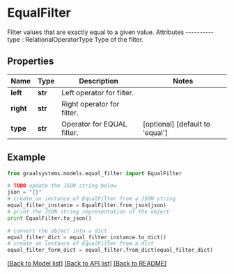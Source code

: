 # EqualFilter

Filter values that are exactly equal to a given value.  Attributes ---------- type : RelationalOperatorType     Type of the filter.

## Properties

Name | Type | Description | Notes
------------ | ------------- | ------------- | -------------
**left** | **str** | Left operator for filter. | 
**right** | **str** | Right operator for filter. | 
**type** | **str** | Operator for EQUAL filter. | [optional] [default to 'equal']

## Example

```python
from graalsystems.models.equal_filter import EqualFilter

# TODO update the JSON string below
json = "{}"
# create an instance of EqualFilter from a JSON string
equal_filter_instance = EqualFilter.from_json(json)
# print the JSON string representation of the object
print EqualFilter.to_json()

# convert the object into a dict
equal_filter_dict = equal_filter_instance.to_dict()
# create an instance of EqualFilter from a dict
equal_filter_form_dict = equal_filter.from_dict(equal_filter_dict)
```
[[Back to Model list]](../README.md#documentation-for-models) [[Back to API list]](../README.md#documentation-for-api-endpoints) [[Back to README]](../README.md)



